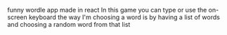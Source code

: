 funny wordle app made in react
In this game you can type or use the on-screen keyboard 
the way I'm choosing a word is by having a list of words and choosing a random word from that list 
